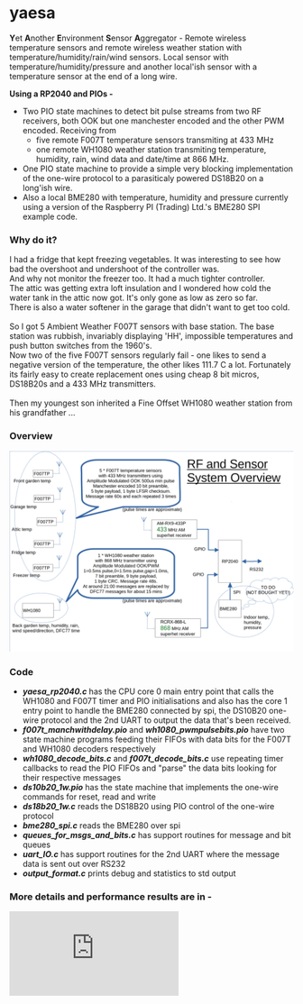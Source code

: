 # yaesa
**Y**et **A**nother **E**nvironment **S**ensor **A**ggregator - Remote wireless temperature sensors and remote wireless weather station with temperature/humidity/rain/wind sensors. Local sensor with temperature/humidity/pressure and another local'ish sensor with a temperature sensor at the end of a long wire.

**Using a RP2040 and PIOs -** 
<br>
* Two PIO state machines to detect bit pulse streams from two RF receivers, both OOK but one manchester encoded and the other PWM encoded. Receiving from
  - five remote F007T temperature sensors transmiting at 433 MHz
  - one remote WH1080 weather station transmiting temperature, humidity, rain, wind data and date/time at 866 MHz.
* One PIO state machine to provide a simple very blocking implementation of the one-wire protocol to a parasiticaly powered DS18B20 on a long'ish wire.
* Also a local BME280 with temperature, humidity and pressure currently using a version of the Raspberry PI (Trading) Ltd.'s BME280 SPI example code.
### Why do it?
I had a fridge that kept freezing vegetables. It was interesting to see how bad the overshoot and undershoot of the controller was.
<br>
And why not monitor the freezer too. It had a much tighter controller.
<br>
The attic was getting extra loft insulation and I wondered how cold the water tank in the attic now got. It's only gone as low as zero so far.
<br>
There is also a water softener in the garage that didn't want to get too cold.
<br>
<br>
So I got 5 Ambient Weather F007T sensors with base station.
The base station was rubbish, invariably displaying 'HH', impossible temperatures and push button switches from the 1960's.
<br>
Now two of the five F007T sensors regularly fail - one likes to send a negative version of the temperature, the other likes 111.7 C a lot.
Fortunately its fairly easy to create replacement ones using cheap 8 bit micros, DS18B20s and a 433 MHz transmitters. 
<br>
<br>
Then my youngest son inherited a Fine Offset WH1080 weather station from his grandfather ...
### **Overview**
![overview](https://github.com/peter-g-wilson/PICO_PIO/blob/main/images/overview.png)
### **Code**
* _**yaesa_rp2040.c**_  has the CPU core 0 main entry point that calls the WH1080 and F007T timer and PIO initialisations and also has the core 1 entry point to handle the BME280 connected by spi, the DS10B20 one-wire protocol and the 2nd UART to output the data that's been received.
* _**f007t_manchwithdelay.pio**_ and _**wh1080_pwmpulsebits.pio**_ have two state machine programs feeding their FIFOs with data bits for the F007T and WH1080 decoders respectively
* _**wh1080_decode_bits.c**_ and _**f007t_decode_bits.c**_ use repeating timer callbacks to read the PIO FIFOs and "parse" the data bits looking for their respective messages
* _**ds10b20_1w.pio**_ has the state machine that implements the one-wire commands for reset, read and write
* _**ds18b20_1w.c**_ reads the DS18B20 using PIO control of the one-wire protocol 
* _**bme280_spi.c**_ reads the BME280 over spi
* _**queues_for_msgs_and_bits.c**_ has support routines for message and bit queues
* _**uart_IO.c**_ has support routines for the 2nd UART where the message data is sent out over RS232
* _**output_format.c**_ prints debug and statistics to std output
### **More details and performance results are in -**
![PICO_PIO_OOK_Manchester_and_PWM.pdf](https://github.com/peter-g-wilson/PICO_PIO/blob/main/pdf/PICO_PIO_OOK_Manchester_and_PWM.pdf)
<br>
